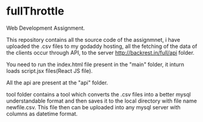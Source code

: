 # fullThrottle
Web Development Assignment.

This repository contains all the source code of the assignmnet, i have uploaded the .csv files to my godaddy hosting, all the fetching of
the data of the clients occur through API, to the server http://backrest.in/full/api folder.


You need to run the index.html file present in the "main" folder, it inturn loads script.jsx files(React JS file).

All the api are present at the "api" folder.

tool folder contains a tool which converts the .csv files into a better mysql understandable format and then saves it to the local 
directory with file name newfile.csv. This file then can be uploaded into any mysql server with columns as datetime format.
